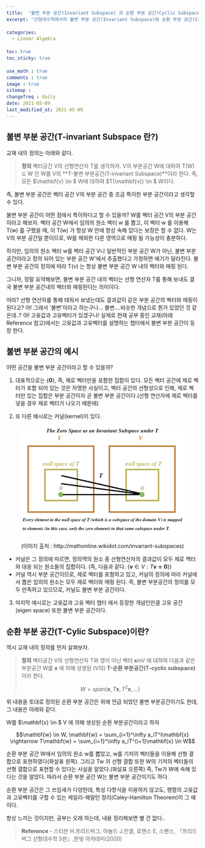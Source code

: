 ```yaml
---
title:  "불변 부분 공간(Invariant Subspace) 과 순환 부분 공간(Cyclic Subspace)"
excerpt: "선형대수학에서의 불변 부분 공간(Invariant Subspace)와 순환 부분 공간(Cyclic Subspace)에 대해 알아보자"

categories:
  - Linear Algebra

toc: true
toc_sticky: true

use_math : true
comments : true
image : true
sitemap :
changefreq : daily
date: 2021-05-09
last_modified_at: 2021-05-09
---
```


## 불변 부분 공간(T-invariant Subspace 란?)

교재 내의 정의는 아래와 같다.

> **정의** 벡터공간 V의 선형연산자 T를 생각하자. V의 부분공간 W에 대하여 T(W) $\subseteq$ W 인 W를 V의 **T-불변 부분공간(T-invariant Subspace)**이라 한다. 즉, 모든 $\mathbf{v} \in $ W에 대하여 $T(\mathbf{v}) \in $ W이다.

즉, 불변 부분 공간은 벡터 공간 V의 부분 공간 중 조금 특이한 부분 공간이라고 생각할 수 있다.

불변 부분 공간이 어떤 점에서 특이하다고 할 수 있을까? W를 벡터 공간 V의 부분 공간이라고 해보자. 벡터 공간 W에서 임의의 원소 벡터 w 를 뽑고, 이 벡터 w 를 이용해 T(w) 를 구했을 때, 이 T(w) 가 항상 W 안에 항상 속해 있다는 보장은 할 수 없다. W는 V의 부분 공간일 뿐이므로, W를 제외한 다른 영역으로 매핑 될 가능성이 충분하다.

하지만, 임의의 원소 벡터 w를 벡터 공간 V나 일반적인 부분 공간 W가 아닌, 불변 부분 공간이라고 정의 되어 있는 부분 공간 W'에서 추출했다고 가정하면 얘기가 달라진다. 불변 부분 공간의 정의에 따라 T(v) 는 항상 불변 부분 공간 W 내의 벡터와 매핑 된다.

그니까, 정말 요약해보면, 불변 부분 공간 내의 벡터는 선형 연산자 T를 통해 보내도 결국 불변 부분 공간내의 벡터와 매핑된다는 의미이다.

어라? 선형 연산자를 통해 태워서 보냈는데도 결과값이 같은 부분 공간의 벡터와 매핑이 된다고? 아! 그래서 '불변'이라고 하는구나... 불변....비슷한 개념으로 뭔가 있었던 것 같은데..? 아! 고윳값과 고유벡터가 있겠구나! 실제로 현재 공부 중인 교재(아래 Reference 참고)에서는 고윳값과 고유벡터를 설명하는 챕터에서 불변 부분 공간이 등장 한다.

## 불변 부분 공간의 예시

어떤 공간을 불변 부분 공간이라고 할 수 있을까?

1. 대표적으로는 {$\mathbf{0}$}, 즉, 제로 벡터만을 포함한 집합이 있다. 모든 벡터 공간에 제로 벡터가 포함 되어 있는 것은 자명한 사실이고, 벡터 공간의 선형성으로 인해, 제로 벡터만 있는 집합은 부분 공간이자 곧 불변 부분 공간이다.(선형 연산자에 제로 벡터를 넣을 경우 제로 벡터가 나오기 때문에)

2. 또 다른 예시로는 커널(kernel)이 있다.
  <p align="center"><img src="/assets/img/t-invariant-subspace/t-invariant-subspace-example.png"></p>
  <center>(이미지 출처 : http://mathonline.wikidot.com/invariant-subspaces)</center>  

- 커널은 그 정의에 따르면, 정의역의 원소 중 선형연산자의 결과값이 모두 제로 백터와 대응 되는 원소들의 집합이다. (즉, 다음과 같다. $\{\mathbf{v} \in V : T\mathbf{v = 0}\}$)
- 커널 역시 부분 공간이므로, 제로 벡터를 포함하고 있고, 커널의 정의에 따라 커널에서 뽑은 임의의 원소는 모두 제로 벡터와 매핑 된다. 즉, 불변 부분공간의 정의를 모두 만족하고 있으므로, 커널도 불변 부분 공간이다.

3. 마지막 예시로는 고윳값과 고유 벡터 챕터 에서 등장한 개념인만큼 고유 공간(eigen space) 또한 불변 부분 공간이다.

## 순환 부분 공간(T-Cylic Subspace)이란?

역시 교재 내의 정의를 먼저 살펴보자.

> **정의** 벡터공간 V의 선형연산자 T와 영이 아닌 벡터 $\mathbf{x} in V$ 에 대하여 다음과 같은 부분공간 W를 $\mathbf{x}$ 에 의해 성생된 (V의) **T-순환 부분공간(T-cyclic subspace)** 이라 한다.
>
> $$ W = span({\mathbf{x}, T\mathbf{x}, T^2\mathbf{x}, \ldots})$$

위 내용을 토대로 정의된 순환 부분 공간은 위에 언급 되었던 불변 부분공간이기도 한데, 그 내용은 아래와 같다.

W를 $\mathbf{x} \in $ V 에 의해 생성된 순환 부분공간이라고 하자  

$$\mathbf{w} \in W, \mathbf{w} = \sum_{i=1}^\infty a_iT^i\mathbf{x} \rightarrow T\mathbf{w} = \sum_{i=1}^\infty a_iT^{i+1}\mathbf{x} \in W$$

순환 부분 공간 W에서 임의의 원소 w를 뽑았고, w를 기저의 벡터들을 이용해 선형 결합으로 표현하였다(화살표 왼쪽). 그리고 Tw 의 선형 결합 또한 W의 기저의 벡터들의 선형 결합으로 표현할 수 있다는 사실을 알았다.(화살표 오른쪽) 즉, Tw가 W에 속해 있다는 것을 알았다. 따라서 순환 부분 공간 W는 불변 부분 공간이기도 하다.

순환 부분 공간은 그 쓰임새가 다양한데, 특성 다항식을 이용하지 않고도, 행렬의 고윳값과 고유벡터를 구할 수 있는 케일리-해밀턴 정리(Caley-Hamilton Theorem)이 그 예이다.

항상 느끼는 것이지만, 공부는 오래 하는데, 내용 정리해보면 별 건 없다..


> **Reference**
>\- 스티븐 H.프리드버그, 아놀드 J.인셀, 로렌스 E, 스펜스, 『프리드버그 선형대수학 5판』,한빛 아카데미(2020)
